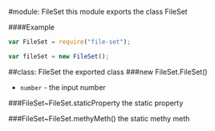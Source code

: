 #module: FileSet
this module exports the class FileSet

  
####Example
```js
var FileSet = require("file-set");

var fileSet = new FileSet();
```

##class: FileSet
the exported class
###new FileSet.FileSet()

 -  `number` - the input number

###FileSet~FileSet.staticProperty
the static property

  
###FileSet~FileSet.methyMeth()
the static methy meth


